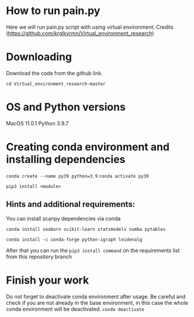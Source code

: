 # How to run pain.py

Here we will run pain.py script with using virtual environment. Credits (https://github.com/krglkvrmn/Virtual_environment_research)

# Downloading

Download the code from the github link.

`cd Virtual_environment_research-master`

# OS and Python versions

MacOS 11.0.1
Python 3.9.7

# Creating conda environment and installing dependencies

`conda create --name py39 python=3.9`
`conda activate py39`

`pip3 install <module>`

## Hints and additional requirements:

You can install scanpy dependencies via conda

`conda install seaborn scikit-learn statsmodels numba pytables`

`conda install -c conda-forge python-igraph leidenalg`

After that you can run the `pip3 install command` on the requirements list from this repository branch

# Finish your work

Do not forget to deactivate conda environment after usage. Be careful and check if you are not already in the base environment, in this case the whole conda environment will be deactivated.
`conda deactivate`

